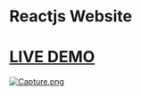 # Reactjs Website


# [LIVE DEMO](https://marketing-website-334a6.web.app/)


[![Capture.png](https://i.postimg.cc/Sxvg02Tm/Capture.png)](https://postimg.cc/v45rfBwK)
